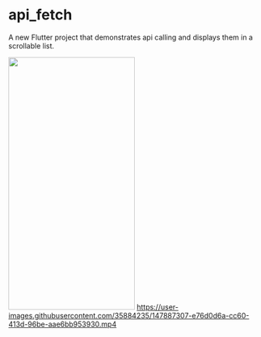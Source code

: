 # api_fetch

A new Flutter project that demonstrates api calling and displays them in a scrollable list.

<img src="https://user-images.githubusercontent.com/35884235/147886602-c2406bb5-1101-460a-9bbe-88a8c9c62d12.png" width="250" height="500"> https://user-images.githubusercontent.com/35884235/147887307-e76d0d6a-cc60-413d-96be-aae6bb953930.mp4

